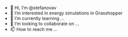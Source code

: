 - 👋 Hi, I’m @stefanovav
- 👀 I’m interested in energy simulations in Grasshopper
- 🌱 I’m currently learning ...
- 💞️ I’m looking to collaborate on ...
- 📫 How to reach me ...

<!---
stefanovav/stefanovav is a ✨ special ✨ repository because its `README.md` (this file) appears on your GitHub profile.
You can click the Preview link to take a look at your changes.
--->
